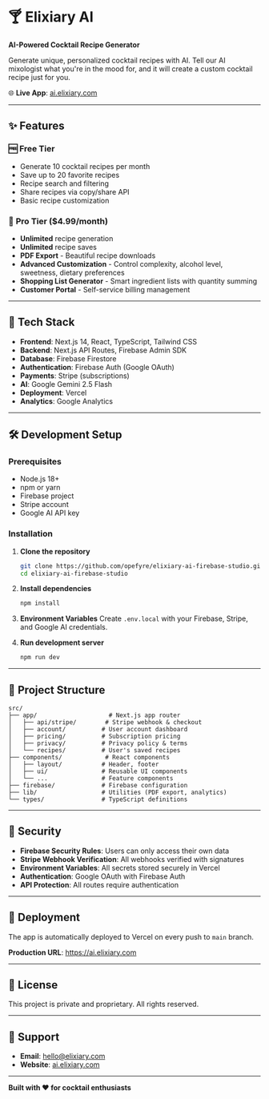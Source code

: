# 🍸 Elixiary AI

**AI-Powered Cocktail Recipe Generator**

Generate unique, personalized cocktail recipes with AI. Tell our AI mixologist what you're in the mood for, and it will create a custom cocktail recipe just for you.

🌐 **Live App**: [ai.elixiary.com](https://ai.elixiary.com)

---

## ✨ Features

### 🆓 **Free Tier**
- Generate 10 cocktail recipes per month
- Save up to 20 favorite recipes
- Recipe search and filtering
- Share recipes via copy/share API
- Basic recipe customization

### 👑 **Pro Tier** ($4.99/month)
- **Unlimited** recipe generation
- **Unlimited** recipe saves
- **PDF Export** - Beautiful recipe downloads
- **Advanced Customization** - Control complexity, alcohol level, sweetness, dietary preferences
- **Shopping List Generator** - Smart ingredient lists with quantity summing
- **Customer Portal** - Self-service billing management

---

## 🚀 Tech Stack

- **Frontend**: Next.js 14, React, TypeScript, Tailwind CSS
- **Backend**: Next.js API Routes, Firebase Admin SDK
- **Database**: Firebase Firestore
- **Authentication**: Firebase Auth (Google OAuth)
- **Payments**: Stripe (subscriptions)
- **AI**: Google Gemini 2.5 Flash
- **Deployment**: Vercel
- **Analytics**: Google Analytics

---

## 🛠️ Development Setup

### Prerequisites
- Node.js 18+
- npm or yarn
- Firebase project
- Stripe account
- Google AI API key

### Installation

1. **Clone the repository**
   ```bash
   git clone https://github.com/opefyre/elixiary-ai-firebase-studio.git
   cd elixiary-ai-firebase-studio
   ```

2. **Install dependencies**
   ```bash
   npm install
   ```

3. **Environment Variables**
   Create `.env.local` with your Firebase, Stripe, and Google AI credentials.

4. **Run development server**
   ```bash
   npm run dev
   ```

---

## 📁 Project Structure

```
src/
├── app/                    # Next.js app router
│   ├── api/stripe/        # Stripe webhook & checkout
│   ├── account/          # User account dashboard
│   ├── pricing/          # Subscription pricing
│   ├── privacy/          # Privacy policy & terms
│   └── recipes/          # User's saved recipes
├── components/            # React components
│   ├── layout/           # Header, footer
│   ├── ui/               # Reusable UI components
│   └── ...               # Feature components
├── firebase/             # Firebase configuration
├── lib/                  # Utilities (PDF export, analytics)
└── types/                # TypeScript definitions
```

---

## 🔐 Security

- **Firebase Security Rules**: Users can only access their own data
- **Stripe Webhook Verification**: All webhooks verified with signatures
- **Environment Variables**: All secrets stored securely in Vercel
- **Authentication**: Google OAuth with Firebase Auth
- **API Protection**: All routes require authentication

---

## 🚀 Deployment

The app is automatically deployed to Vercel on every push to `main` branch.

**Production URL**: https://ai.elixiary.com

---

## 📝 License

This project is private and proprietary. All rights reserved.

---

## 🤝 Support

- **Email**: hello@elixiary.com
- **Website**: [ai.elixiary.com](https://ai.elixiary.com)

---

**Built with ❤️ for cocktail enthusiasts**